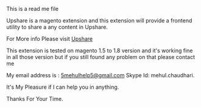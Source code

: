 This is a read me file

Upshare is a magento extension and this extension will provide a frontend utility to share a any content in Upshare.

For More info Please visit <a href="https://www.upshare.co/partners/sign_up?origin=wp" target="_blank">Upshare</a>

This extension is tested on magento 1.5 to 1.8 version and it's working fine in all those version but if you still found any problem on that please contact me

My email address is : 5mehulhelp5@gmail.com
Skype Id: mehul.chaudhari.

It's My Pleasure if I can help you in anything.

Thanks For Your Time.
